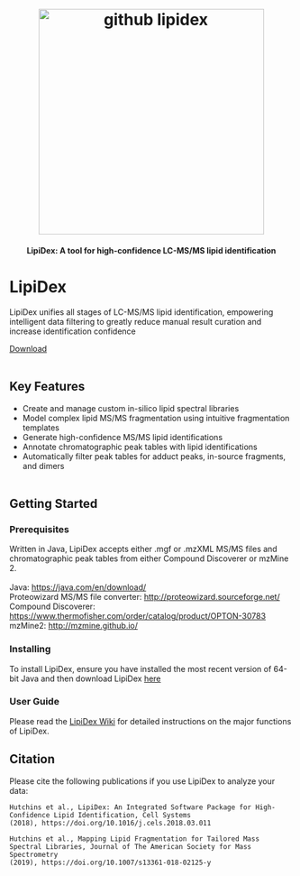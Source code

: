 <h1 align="center">
  <br>
  <a><img src="https://image.ibb.co/cu9VmG/github_lipidex.png" alt="github lipidex" width="400"></a>
  <br>
</h1>

<h4 align="center">LipiDex: A tool for high-confidence LC-MS/MS lipid identification </a></h4>


# LipiDex

LipiDex unifies all stages of LC-MS/MS lipid identification, empowering intelligent data filtering to greatly reduce manual result curation and increase identification confidence

[Download](https://github.com/coongroup/LipiDex/releases/latest)
<br><br>

## Key Features

* Create and manage custom in-silico lipid spectral libraries
* Model complex lipid MS/MS fragmentation using intuitive fragmentation templates
* Generate high-confidence MS/MS lipid identifications
* Annotate chromatographic peak tables with lipid identifications
* Automatically filter peak tables for adduct peaks, in-source fragments, and dimers<br><br>


## Getting Started

### Prerequisites

Written in Java, LipiDex accepts either .mgf or .mzXML MS/MS files and chromatographic peak tables from either Compound Discoverer or mzMine 2.<br><br>
Java: https://java.com/en/download/<br>
Proteowizard MS/MS file converter: http://proteowizard.sourceforge.net/ <br>
Compound Discoverer: https://www.thermofisher.com/order/catalog/product/OPTON-30783<br>
mzMine2: http://mzmine.github.io/

### Installing

To install LipiDex, ensure you have installed the most recent version of 64-bit Java and then download LipiDex [here](https://github.com/coongroup/LipiDex/releases/latest)


### User Guide

Please read the [LipiDex Wiki](https://github.com/coongroup/LipiDex/wiki#welcome-to-the-lipidex-wiki) for detailed instructions on the major functions of LipiDex.


## Citation

Please cite the following publications if you use LipiDex to analyze your data:
```
Hutchins et al., LipiDex: An Integrated Software Package for High-Confidence Lipid Identification, Cell Systems
(2018), https://doi.org/10.1016/j.cels.2018.03.011

Hutchins et al., Mapping Lipid Fragmentation for Tailored Mass Spectral Libraries, Journal of The American Society for Mass Spectrometry
(2019), https://doi.org/10.1007/s13361-018-02125-y
```

